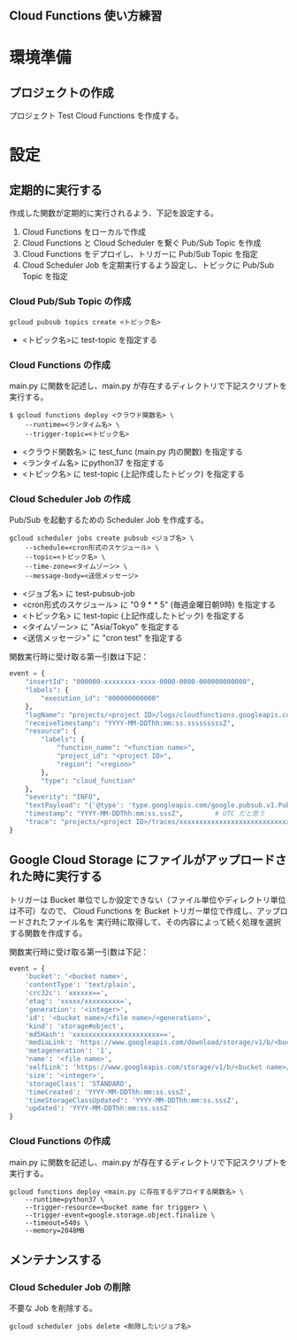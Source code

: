 Cloud Functions 使い方練習
--

# 環境準備
## プロジェクトの作成
プロジェクト Test Cloud Functions を作成する。

# 設定
## 定期的に実行する
作成した関数が定期的に実行されるよう、下記を設定する。
1. Cloud Functions をローカルで作成
1. Cloud Functions と Cloud Scheduler を繋ぐ Pub/Sub Topic を作成
1. Cloud Functions をデプロイし、トリガーに Pub/Sub Topic を指定
1. Cloud Scheduler Job を定期実行するよう設定し、トピックに Pub/Sub Topic を指定

### Cloud Pub/Sub Topic の作成
```shell script
gcloud pubsub topics create <トピック名>
```
- <トピック名>に test-topic を指定する


### Cloud Functions の作成
main.py に関数を記述し、main.py が存在するディレクトリで下記スクリプトを実行する。
```shell script
$ gcloud functions deploy <クラウド関数名> \
    --runtime=<ランタイム名> \
    --trigger-topic=<トピック名>
```
- <クラウド関数名> に test_func (main.py 内の関数) を指定する
- <ランタイム名> にpython37 を指定する
- <トピック名> に test-topic (上記作成したトピック) を指定する


### Cloud Scheduler Job の作成
Pub/Sub を起動するための Scheduler Job を作成する。
```shell script
gcloud scheduler jobs create pubsub <ジョブ名> \
    --schedule=<cron形式のスケジュール> \
    --topic=<トピック名> \
    --time-zone=<タイムゾーン> \
    --message-body=<送信メッセージ>
```
- <ジョブ名> に test-pubsub-job 
- <cron形式のスケジュール> に "0 9 * * 5" (毎週金曜日朝9時) を指定する
- <トピック名> に test-topic (上記作成したトピック) を指定する
- <タイムゾーン> に "Asia/Tokyo" を指定する
- <送信メッセージ>" に "cron test" を指定する

関数実行時に受け取る第一引数は下記：
```python
event = {
    "insertId": "000000-xxxxxxxx-xxxx-0000-0000-000000000000",
    "labels": {
        "execution_id": "000000000000"
    },
    "logName": "projects/<project ID>/logs/cloudfunctions.googleapis.com%2Fcloud-functions",
    "receiveTimestamp": "YYYY-MM-DDThh:mm:ss.sssssssssZ",
    "resource": {
        "labels": {
            "function_name": "<function name>",
            "project_id": "<project ID>",
            "region": "<region>"
        },
        "type": "cloud_function"   
    },
    "severity": "INFO",
    "textPayload": "{'@type': 'type.googleapis.com/google.pubsub.v1.PubsubMessage', 'attributes': None, 'data': 'XXXXXXXXXXXXXXXXXXXXXXX='}",
    "timestamp": "YYYY-MM-DDThh:mm:ss.sssZ",        # UTC だと思う
    "trace": "projects/<project ID>/traces/xxxxxxxxxxxxxxxxxxxxxxxxxxxxxxxxxx"
}
```

## Google Cloud Storage にファイルがアップロードされた時に実行する
トリガーは Bucket 単位でしか設定できない（ファイル単位やディレクトリ単位は不可）なので、
Cloud Functions を Bucket トリガー単位で作成し、アップロードされたファイル名を
実行時に取得して、その内容によって続く処理を選択する関数を作成する。

関数実行時に受け取る第一引数は下記：
```python
event = {
    'bucket': '<bucket name>',
    'contentType': 'text/plain',
    'crc32c': 'xxxxxx==',
    'etag': 'xxxxx/xxxxxxxxx=',
    'generation': '<integer>',
    'id': '<bucket name>/<file name>/<generation>',
    'kind': 'storage#object',
    'md5Hash': 'xxxxxxxxxxxxxxxxxxxxxx==',
    'mediaLink': 'https://www.googleapis.com/download/storage/v1/b/<bucket name>/o/<file name>?generation=<generation>&alt=media',
    'metageneration': '1',
    'name': '<file name>',
    'selfLink': 'https://www.googleapis.com/storage/v1/b/<bucket name>/o/<file name>',
    'size': '<integer>',
    'storageClass': 'STANDARD',
    'timeCreated': 'YYYY-MM-DDThh:mm:ss.sssZ',
    'timeStorageClassUpdated': 'YYYY-MM-DDThh:mm:ss.sssZ',
    'updated': 'YYYY-MM-DDThh:mm:ss.sssZ'
}
```

### Cloud Functions の作成
main.py に関数を記述し、main.py が存在するディレクトリで下記スクリプトを実行する。
```shell script
gcloud functions deploy <main.py に存在するデプロイする関数名> \
    --runtime=python37 \
    --trigger-resource=<bucket name for trigger> \
    --trigger-event=google.storage.object.finalize \
    --timeout=540s \
    --memory=2048MB
```


## メンテナンスする
### Cloud Scheduler Job の削除
不要な Job を削除する。
```shell script
gcloud scheduler jobs delete <削除したいジョブ名>
```
